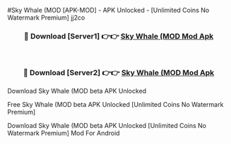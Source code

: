 #Sky Whale (MOD [APK-MOD] - APK Unlocked - [Unlimited Coins No Watermark Premium] jj2co



<div align="center">

<h3>🔴 Download [Server1] 👉👉 <a href="https://momento.my/?title=Sky_Whale_(MOD">Sky Whale (MOD Mod Apk</a></h3><br>

<h3>🔴 Download [Server2] 👉👉 <a href="https://momento.my/?title=Sky_Whale_(MOD">Sky Whale (MOD Mod Apk</a></h3>
</div>



Download Sky Whale (MOD beta APK Unlocked

Free Sky Whale (MOD beta APK Unlocked [Unlimited Coins No Watermark Premium]

Download Sky Whale (MOD beta APK Unlocked [Unlimited Coins No Watermark Premium] Mod For Android
